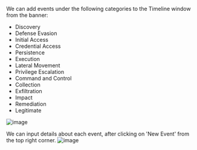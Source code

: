 We can add events under the following categories to the Timeline window from the banner:
<ul>
  <li>Discovery</li>
  <li>Defense Evasion</li>
  <li>Initial Access</li>
  <li>Credential Access</li>
  <li>Persistence</li>
  <li>Execution</li>
  <li>Lateral Movement</li>
  <li>Privilege Escalation</li>
  <li>Command and Control</li>
  <li>Collection</li>
  <li>Exfiltration</li>
  <li>Impact</li>
  <li>Remediation</li>
  <li>Legitimate</li>
</ul>

![image](https://github.com/hiyasharma/Team-Detect-vulnerabilities/assets/94289402/408fe9e0-630b-4338-8bcd-429a619ff43c)

We can input details about each event, after clicking on 'New Event' from the top right corner.
![image](https://github.com/hiyasharma/Team-Detect-vulnerabilities/assets/94289402/a7d4fee3-15cc-4a7a-9624-a18486882d1a)
